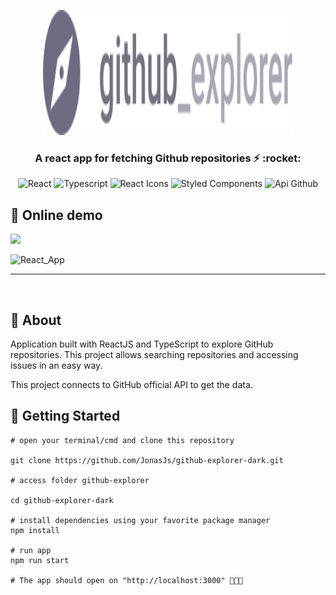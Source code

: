 <p align="center">
  <a href="" rel="noopener">
  <img width=400px height=200px src="https://raw.githubusercontent.com/JonasJs/github-explorer-dark/298e895bda78ac7ba76db386400acd8f42efecb7/src/assets/Logo.svg" alt="GitHub Explorer logo"></a>
</p>
<h3 align="center">A react app for fetching Github repositories ⚡ :rocket:</h3>

<p align="center">
  <img src="https://icon-icons.com/icons2/2415/PNG/48/react_original_wordmark_logo_icon_146375.png" width="48px" alt="React" title="React"/>
  <img src="https://icon-icons.com/icons2/2415/PNG/48/typescript_original_logo_icon_146317.png" width="48px" alt="Typescript" title="Typescript"/>
  <img src="https://camo.githubusercontent.com/0cd910e76658429374539a8d72a0608783918aae/68747470733a2f2f7261776769742e636f6d2f676f72616e67616a69632f72656163742d69636f6e732f6d61737465722f72656163742d69636f6e732e737667" width="48px" alt="React Icons" title="React Icons"/>
  <img src="https://icon-icons.com/icons2/2107/PNG/48/file_type_styled_icon_130142.png" width="48px" alt="Styled Components" title="Styled Components"/>
  <img src="https://icon-icons.com/icons2/936/PNG/48/github-logo_icon-icons.com_73546.png" width="48px" alt="Api Github" title="Api Github"/>
</p>

## 🚀 Online demo

<a href="https://github-explorer-dark.vercel.app/">
  <img src="https://img.shields.io/badge/demo-try%20online-blue?style=for-the-badge" />
</a>
<br/>

![React_App](https://user-images.githubusercontent.com/11879767/91240306-06f25e80-e718-11ea-9cc4-391cbac55735.gif)

---

<br/>

## 🧐 About

Application built with ReactJS and TypeScript to explore GitHub repositories. This project allows searching repositories and accessing issues in an easy way.

This project connects to GitHub official API to get the data.

## 🏁 Getting Started

```shell
# open your terminal/cmd and clone this repository

git clone https://github.com/JonasJs/github-explorer-dark.git

# access folder github-explorer

cd github-explorer-dark

# install dependencies using your favorite package manager
npm install

# run app
npm run start

# The app should open on "http://localhost:3000" 🎉🎉🎉

```
